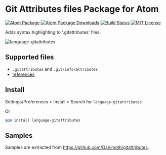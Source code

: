 # Git Attributes files Package for Atom

[![Atom Package](https://img.shields.io/apm/v/language-gitattributes.svg)](https://atom.io/packages/language-gitattributes)
[![Atom Package Downloads](https://img.shields.io/apm/dm/language-gitattributes.svg)](https://atom.io/packages/language-gitattributes)
[![Build Status](https://travis-ci.org/ldez/atom-language-gitattributes.svg?branch=master)](https://travis-ci.org/ldez/atom-language-gitattributes)
[![MIT License](http://img.shields.io/badge/license-MIT-blue.svg?style=flat)](https://github.com/ldez/atom-language-gitattributes/blob/master/LICENSE.md)

Adds syntax highlighting to '.gitattributes' files.

![language-gitattributes](https://cloud.githubusercontent.com/assets/5674651/14799249/dbd13918-0b3b-11e6-812f-980ec8c42581.png)


## Supported files

- `.gitattributes` and `.git/info/attributes`
- [references](https://git-scm.com/docs/gitattributes)


## Install

Settings/Preferences > Install > Search for `language-gitattributes`

Or

```bash
apm install language-gitattributes
```


## Samples

Samples are extracted from https://github.com/Danimoth/gitattributes.
